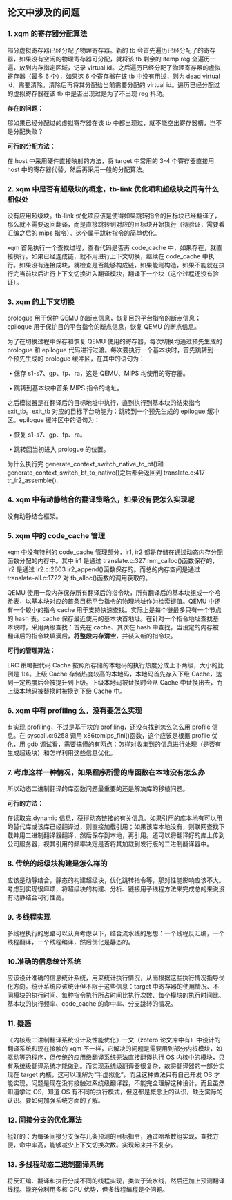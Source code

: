 ## 论文中涉及的问题

### 1. xqm 的寄存器分配算法

部分虚拟寄存器已经分配了物理寄存器。新的 tb 会首先遍历已经分配了的寄存器，如果没有空闲的物理寄存器可分配，就将该 tb 剩余的 itemp reg 全遍历一遍，放到内存指定区域，记录 virtual id。之后遍历已经分配了物理寄存器的虚拟寄存器（最多 6 个），如果这 6 个寄存器在该 tb 中没有用过，则为 dead virtual id，需要清除。清除后再将其分配给当前需要分配的 virtual id。遍历已经分配过的虚拟寄存器在该 tb 中是否出现过是为了不出现 reg 抖动。

**存在的问题：**

那如果已经分配过的虚拟寄存器在该 tb 中都出现过，就不能空出寄存器槽，岂不是分配失败？

**可行的分配方法：**

在 host 中采用硬件直接映射的方法，将 target 中常用的 3-4 个寄存器直接用 host 中的寄存器代替，然后再采用一般的分配算法。

### 2. xqm 中是否有超级块的概念，tb-link 优化项和超级块之间有什么相似处

没有应用超级块。tb-link 优化项应该是使得如果跳转指令的目标块已经翻译了，那么就不需要返回翻译，而是直接跳转到对应的目标块开始执行（待验证，需要看汇编之后的 mips 指令）。这个属于跳转指令的简单优化。

xqm 首先执行一个查找过程，查看代码是否再 code_cache 中，如果存在，就直接执行。如果已经连成链，就不用进行上下文切换，继续在 code_cache 中执行。如果没有连接成块，就检查是否能够构成链，如果能则构造，如果不能就在执行完当前块后进行上下文切换进入翻译模块，翻译下一个块（这个过程还没有验证）。

### 3. xqm 的上下文切换

prologue 用于保护 QEMU 的断点信息，恢复目的平台指令的断点信息；epilogue 用于保护目的平台指令的断点信息，恢复 QEMU 的断点信息。

为了在切换过程中保存和恢复 QEMU 使用的寄存器，每次切换均通过预先生成的 prologue 和 epilogue 代码进行过渡。每次要执行一个基本块时，首先跳转到一个预先生成的 prologue 缓冲区，在其中的语句为：

​    • 保存 s1-s7、gp、fp、ra，这是 QEMU、MIPS 均使用的寄存器。

​    • 跳转到基本块中首条 MIPS 指令的地址。

之后模拟器是在翻译后的目标地址中执行，直到执行到基本块的结束指令 exit_tb。exit_tb 对应的目标平台功能为：跳转到一个预先生成的 epilogue 缓冲区。epilogue 缓冲区中的语句为：

​    • 恢复 s1-s7、gp、fp、ra。

​    • 跳转回当初进入 prologue 的位置。

为什么执行完 generate_context_switch_native_to_bt()和 generate_context_switch_bt_to_native()之后都会返回到 translate.c:417 tr_ir2_assemble().

### 4. xqm 中有动静结合的翻译策略么，如果没有要怎么实现呢

没有动静结合框架。

### 5. xqm 中的 code_cache 管理

xqm 中没有特别的 code_cache 管理部分，ir1, ir2 都是存储在通过动态内存分配函数分配的内存中。其中 ir1 是通过 translate.c:327 mm_calloc()函数保存的， ir2 是通过 ir2.c:2603 ir2_append()函数保存的。而总的内存空间是通过 translate-all.c:1722 对 tb_alloc()函数的调用获取的。

QEMU 使用一段内存保存所有翻译后的指令块，所有翻译后的基本块组成一个哈希表，以基本块对应的首条目标平台指令的物理地址作为检索键值。QEMU 中还有一个较小的指令 cache 用于支持快速查找。实际上是每个链最多只有一个节点的 hash 表。cache 保存最近使用的基本块首地址。在针对一个指令地址查找基本块时，采用两级查找：首先在 cache、其次在 hash 中查找，当设定的内存被翻译后的指令块填满后，**将整段内存清空**，并装入新的指令块。

**可行的管理算法：**

LRC 策略把代码 Cache 按照所存储的本地码的执行热度分成上下两级，大小的比例是 1:4。上级 Cache 存储热度较高的本地码，本地码首先存入下级 Cache，达到一定热度后会被提升到上级。下级本地码被替换时会从 Cache 中替换出去，而上级本地码被替换时被换到下级 Cache 中。

### 6. xqm 中有 profiling 么，没有要怎么实现

有实现 profiling，不过是基于块的 profiling，还没有找到怎么怎么用 profile 信息。在 syscall.c:9258 调用 x86tomips_fini()函数，这个应该是根据 profile 优化，用 gdb 调试看，需要搞懂的有两点：怎样对收集到的信息进行处理（是否有生成超级块）和怎样利用这些信息优化。

### 7. 考虑这样一种情况，如果程序所需的库函数在本地没有怎么办

所以动态二进制翻译的库函数问题最重要的还是解决库的移植问题。

**可行的方法：**

在读取完.dynamic 信息，获得动态链接的有关信息。如果引用的库本地有可以用的替代库或该库已经翻译过，则直接加载引用；如果该库本地没有，则联网查找下载并用二进制翻译器翻译，然后保存到本地，再引用。还可以将翻译好的库上传到公司服务器，视其引用的频率决定是否将其加载到发行版的二进制翻译器中。

### 8. 传统的超级块构建是怎么样的

应该是动静结合，静态的构建超级块，优化跳转指令等，那对性能影响应该不大。考虑到实现很麻烦，将超级块的构建、分析、链接用子线程方法来完成总的来说没有动静结合可行性高。

### 9. 多线程实现

多线程执行的思路可以认真考虑以下，结合流水线的思想：一个线程反汇编，一个线程翻译，一个线程编译，然后优化是静态的。

### 10.准确的信息统计系统

应该设计准确的信息统计系统，用来统计执行情况，从而根据这些执行情况指导优化方向。统计系统应该统计但不限于这些信息：target 中寄存器的使用情况、不同模块的执行时间、每种指令执行所占时间比执行次数、每个模块的执行时间比、基本块的执行频率、code_cache 的命中率、分支跳转的情况。

### 11. 疑惑

《内核级二进制翻译系统设计及性能优化》一文（zotero 论文库中有）中设计的翻译系统和现在接触的 xqm 不一样，它解决的问题是需要用到部分内核模块，如驱动等的程序，但传统的应用级翻译系统无法直接翻译执行 OS 内核中的模块，只有系统级翻译系统才能做到。而实现系统级翻译器很复杂，故将翻译器的一部分实现在 target 内核，这可以理解为“半虚拟化”，而且这种做法只有自己开发 OS 才能实现。问题是现在没有接触过系统级翻译器，不能完全理解这种设计。而且虽然知道学过 OS，知道 OS 有不同的执行模式，但这都是概念上的认识，缺乏实际的认识。要如何加强系统方面的了解。

### 12. 间接分支的优化算法

挺好的：为每条间接分支保存几条预测的目标指令，通过哈希数组实现，查找方便，命中率高，能够减少上下文切换次数。实现起来并不复杂。

### 13. 多线程动态二进制翻译系统

将反汇编、翻译和执行分成不同的线程实现，类似于流水线，然后还加上预测翻译线程。能充分利用多核 CPU 优势，但多线程编程是个问题。
